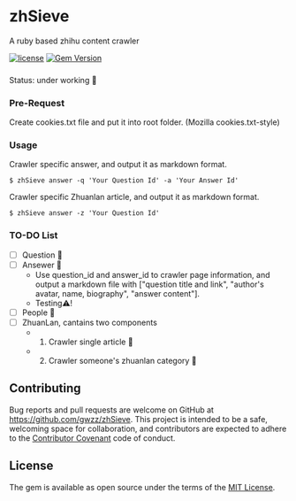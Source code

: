 # zhSieve
A ruby based zhihu content crawler

[![license](https://img.shields.io/github/license/mashape/apistatus.svg)](https://github.com/gwzz/zhSieve/blob/master/LICENSE)
[![Gem Version](https://badge.fury.io/rb/zhSieve.svg)](https://badge.fury.io/rb/zhSieve)
###
Status: under working :construction:

### Pre-Request
Create cookies.txt file and put it into root folder. (Mozilla cookies.txt-style)

### Usage
Crawler specific answer, and output it as markdown format.
```shell
$ zhSieve answer -q 'Your Question Id' -a 'Your Answer Id'
```
Crawler specific Zhuanlan article, and output it as markdown format.
```shell
$ zhSieve answer -z 'Your Question Id'
```
### TO-DO List

- [ ] Question :rotating_light:
- [ ] Ansewer :construction:
  - Use question_id and answer_id to crawler page information, and output a markdown file with ["question title and link", "author's avatar, name, biography", "answer content"].
  - Testing:warning:!
- [ ] People :construction:
- [ ] ZhuanLan, cantains two components
  -	1. Crawler single article :construction:
  - 2. Crawler someone's zhuanlan category :rotating_light:


## Contributing

Bug reports and pull requests are welcome on GitHub at https://github.com/gwzz/zhSieve. This project is intended to be a safe, welcoming space for collaboration, and contributors are expected to adhere to the [Contributor Covenant](http://contributor-covenant.org) code of conduct.


## License

The gem is available as open source under the terms of the [MIT License](http://opensource.org/licenses/MIT).

